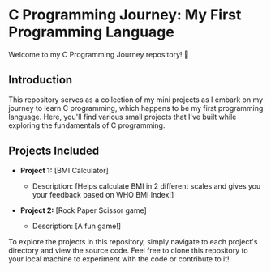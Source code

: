 # C Programming Journey: My First Programming Language

Welcome to my C Programming Journey repository! 🚀

## Introduction

This repository serves as a collection of my mini projects as I embark on my journey to learn C programming, which happens to be my first programming language. 
Here, you'll find various small projects that I've built while exploring the fundamentals of C programming.

## Projects Included

- **Project 1:** [BMI Calculator]
  - Description: [Helps calculate BMI in 2 different scales and gives you your feedback based on WHO BMI Index!]

- **Project 2:** [Rock Paper Scissor game]
  - Description: [A fun game!]

  
To explore the projects in this repository, simply navigate to each project's directory and view the source code. 
Feel free to clone this repository to your local machine to experiment with the code or contribute to it!

